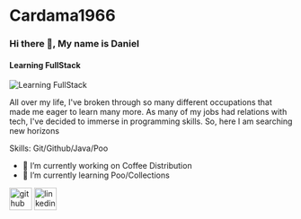 # Cardama1966
### Hi there 👋, My name is Daniel
#### Learning FullStack
![Learning FullStack](file:///D:/Pictures/tarjetapres.png)

All over my life, I've broken through so many different occupations that made me eager to learn many more. As many of my jobs had relations with tech, I've decided to immerse in programming skills. So, here I am searching new horizons

Skills: Git/Github/Java/Poo

- 🔭 I’m currently working on Coffee Distribution 
- 🌱 I’m currently learning Poo/Collections 


[<img src='https://cdn.jsdelivr.net/npm/simple-icons@3.0.1/icons/github.svg' alt='github' height='40'>](https://github.com/https://github.com/cardama1966)  [<img src='https://cdn.jsdelivr.net/npm/simple-icons@3.0.1/icons/linkedin.svg' alt='linkedin' height='40'>](https://www.linkedin.com/in/https://www.linkedin.com/in/daniel-maidana-39191b5//)  




